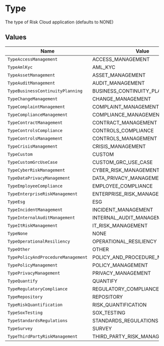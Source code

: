 # Type

The type of Risk Cloud application (defaults to NONE)


## Values

| Name                               | Value                              |
| ---------------------------------- | ---------------------------------- |
| `TypeAccessManagement`             | ACCESS_MANAGEMENT                  |
| `TypeAmlKyc`                       | AML_KYC                            |
| `TypeAssetManagement`              | ASSET_MANAGEMENT                   |
| `TypeAuditManagement`              | AUDIT_MANAGEMENT                   |
| `TypeBusinessContinuityPlanning`   | BUSINESS_CONTINUITY_PLANNING       |
| `TypeChangeManagement`             | CHANGE_MANAGEMENT                  |
| `TypeComplaintManagement`          | COMPLAINT_MANAGEMENT               |
| `TypeComplianceManagement`         | COMPLIANCE_MANAGEMENT              |
| `TypeContractManagement`           | CONTRACT_MANAGEMENT                |
| `TypeControlsCompliance`           | CONTROLS_COMPLIANCE                |
| `TypeControlsManagement`           | CONTROLS_MANAGEMENT                |
| `TypeCrisisManagement`             | CRISIS_MANAGEMENT                  |
| `TypeCustom`                       | CUSTOM                             |
| `TypeCustomGrcUseCase`             | CUSTOM_GRC_USE_CASE                |
| `TypeCyberRiskManagement`          | CYBER_RISK_MANAGEMENT              |
| `TypeDataPrivacyManagement`        | DATA_PRIVACY_MANAGEMENT            |
| `TypeEmployeeCompliance`           | EMPLOYEE_COMPLIANCE                |
| `TypeEnterpriseRiskManagement`     | ENTERPRISE_RISK_MANAGEMENT         |
| `TypeEsg`                          | ESG                                |
| `TypeIncidentManagement`           | INCIDENT_MANAGEMENT                |
| `TypeInternalAuditManagement`      | INTERNAL_AUDIT_MANAGEMENT          |
| `TypeItRiskManagement`             | IT_RISK_MANAGEMENT                 |
| `TypeNone`                         | NONE                               |
| `TypeOperationalResiliency`        | OPERATIONAL_RESILIENCY             |
| `TypeOther`                        | OTHER                              |
| `TypePolicyAndProcedureManagement` | POLICY_AND_PROCEDURE_MANAGEMENT    |
| `TypePolicyManagement`             | POLICY_MANAGEMENT                  |
| `TypePrivacyManagement`            | PRIVACY_MANAGEMENT                 |
| `TypeQuantify`                     | QUANTIFY                           |
| `TypeRegulatoryCompliance`         | REGULATORY_COMPLIANCE              |
| `TypeRepository`                   | REPOSITORY                         |
| `TypeRiskQuantification`           | RISK_QUANTIFICATION                |
| `TypeSoxTesting`                   | SOX_TESTING                        |
| `TypeStandardsRegulations`         | STANDARDS_REGULATIONS              |
| `TypeSurvey`                       | SURVEY                             |
| `TypeThirdPartyRiskManagement`     | THIRD_PARTY_RISK_MANAGEMENT        |